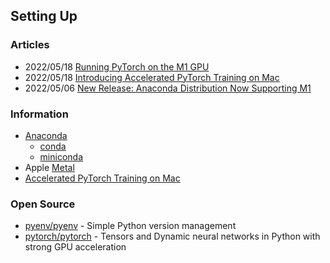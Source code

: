 ## Setting Up



### Articles
- 2022/05/18 [Running PyTorch on the M1 GPU](https://sebastianraschka.com/blog/2022/pytorch-m1-gpu.html)
- 2022/05/18 [Introducing Accelerated PyTorch Training on Mac](https://pytorch.org/blog/introducing-accelerated-pytorch-training-on-mac/)
- 2022/05/06 [New Release: Anaconda Distribution Now Supporting M1](https://www.anaconda.com/blog/new-release-anaconda-distribution-now-supporting-m1)



### Information
- [Anaconda](https://www.anaconda.com/)
	- [conda](https://docs.conda.io/projects/conda/en/latest/#)
	- [miniconda](https://docs.conda.io/en/latest/miniconda.html)
- Apple [Metal](https://developer.apple.com/metal/)
- [Accelerated PyTorch Training on Mac](https://huggingface.co/docs/accelerate/usage_guides/mps)



### Open Source
- [pyenv/pyenv](https://github.com/pyenv/pyenv) - Simple Python version management
- [pytorch/pytorch](https://github.com/pytorch/pytorch) - Tensors and Dynamic neural networks in Python with strong GPU acceleration

